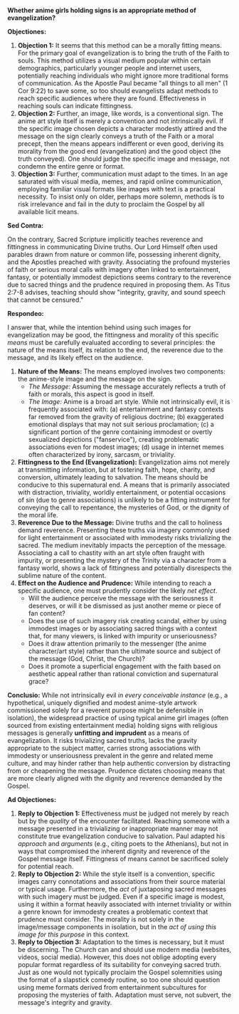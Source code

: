 **Whether anime girls holding signs is an appropriate method of evangelization?**

**Objectiones:**

1.  **Objection 1:** It seems that this method can be a morally fitting means. For the primary goal of evangelization is to bring the truth of the Faith to souls. This method utilizes a visual medium popular within certain demographics, particularly younger people and internet users, potentially reaching individuals who might ignore more traditional forms of communication. As the Apostle Paul became "all things to all men" (1 Cor 9:22) to save some, so too should evangelists adapt methods to reach specific audiences where they are found. Effectiveness in reaching souls can indicate fittingness.
2.  **Objection 2:** Further, an image, like words, is a conventional sign. The anime art style itself is merely a convention and not intrinsically evil. If the specific image chosen depicts a character modestly attired and the message on the sign clearly conveys a truth of the Faith or a moral precept, then the means appears indifferent or even good, deriving its morality from the good end (evangelization) and the good object (the truth conveyed). One should judge the specific image and message, not condemn the entire genre or format.
3.  **Objection 3:** Further, communication must adapt to the times. In an age saturated with visual media, memes, and rapid online communication, employing familiar visual formats like images with text is a practical necessity. To insist only on older, perhaps more solemn, methods is to risk irrelevance and fail in the duty to proclaim the Gospel by all available licit means.

**Sed Contra:**

On the contrary, Sacred Scripture implicitly teaches reverence and fittingness in communicating Divine truths. Our Lord Himself often used parables drawn from nature or common life, possessing inherent dignity, and the Apostles preached with gravity. Associating the profound mysteries of faith or serious moral calls with imagery often linked to entertainment, fantasy, or potentially immodest depictions seems contrary to the reverence due to sacred things and the prudence required in proposing them. As Titus 2:7-8 advises, teaching should show "integrity, gravity, and sound speech that cannot be censured."

**Respondeo:**

I answer that, while the intention behind using such images for evangelization may be good, the fittingness and morality of this specific *means* must be carefully evaluated according to several principles: the nature of the means itself, its relation to the end, the reverence due to the message, and its likely effect on the audience.

1.  **Nature of the Means:** The means employed involves two components: the anime-style image and the message on the sign.
    *   *The Message:* Assuming the message accurately reflects a truth of faith or morals, this aspect is good in itself.
    *   *The Image:* Anime is a broad art style. While not intrinsically evil, it is frequently associated with: (a) entertainment and fantasy contexts far removed from the gravity of religious doctrine; (b) exaggerated emotional displays that may not suit serious proclamation; (c) a significant portion of the genre containing immodest or overtly sexualized depictions ("fanservice"), creating problematic associations even for modest images; (d) usage in internet memes often characterized by irony, sarcasm, or triviality.
2.  **Fittingness to the End (Evangelization):** Evangelization aims not merely at transmitting information, but at fostering faith, hope, charity, and conversion, ultimately leading to salvation. The means should be conducive to this supernatural end. A means that is primarily associated with distraction, triviality, worldly entertainment, or potential occasions of sin (due to genre associations) is unlikely to be a fitting instrument for conveying the call to repentance, the mysteries of God, or the dignity of the moral life.
3.  **Reverence Due to the Message:** Divine truths and the call to holiness demand reverence. Presenting these truths via imagery commonly used for light entertainment or associated with immodesty risks trivializing the sacred. The medium inevitably impacts the perception of the message. Associating a call to chastity with an art style often fraught with impurity, or presenting the mystery of the Trinity via a character from a fantasy world, shows a lack of fittingness and potentially disrespects the sublime nature of the content.
4.  **Effect on the Audience and Prudence:** While intending to reach a specific audience, one must prudently consider the likely *net effect*.
    *   Will the audience perceive the message with the seriousness it deserves, or will it be dismissed as just another meme or piece of fan content?
    *   Does the use of such imagery risk creating scandal, either by using immodest images or by associating sacred things with a context that, for many viewers, is linked with impurity or unseriousness?
    *   Does it draw attention primarily to the messenger (the anime character/art style) rather than the ultimate source and subject of the message (God, Christ, the Church)?
    *   Does it promote a superficial engagement with the faith based on aesthetic appeal rather than rational conviction and supernatural grace?

**Conclusio:** While not intrinsically evil *in every conceivable instance* (e.g., a hypothetical, uniquely dignified and modest anime-style artwork commissioned solely for a reverent purpose might be defensible in isolation), the widespread practice of using typical anime girl images (often sourced from existing entertainment media) holding signs with religious messages is generally **unfitting and imprudent** as a means of evangelization. It risks trivializing sacred truths, lacks the gravity appropriate to the subject matter, carries strong associations with immodesty or unseriousness prevalent in the genre and related meme culture, and may hinder rather than help authentic conversion by distracting from or cheapening the message. Prudence dictates choosing means that are more clearly aligned with the dignity and reverence demanded by the Gospel.

**Ad Objectiones:**

1.  **Reply to Objection 1:** Effectiveness must be judged not merely by reach but by the *quality* of the encounter facilitated. Reaching someone with a message presented in a trivializing or inappropriate manner may not constitute true evangelization conducive to salvation. Paul adapted his *approach* and *arguments* (e.g., citing poets to the Athenians), but not in ways that compromised the inherent dignity and reverence of the Gospel message itself. Fittingness of means cannot be sacrificed solely for potential reach.
2.  **Reply to Objection 2:** While the style itself is a convention, specific images carry connotations and associations from their source material or typical usage. Furthermore, the *act* of juxtaposing sacred messages with such imagery must be judged. Even if a specific image is modest, using it within a format heavily associated with internet triviality or within a genre known for immodesty creates a problematic context that prudence must consider. The morality is not solely in the image/message components in isolation, but in the *act of using this image for this purpose* in this context.
3.  **Reply to Objection 3:** Adaptation to the times is necessary, but it must be discerning. The Church can and should use modern media (websites, videos, social media). However, this does not oblige adopting every popular format regardless of its suitability for conveying sacred truth. Just as one would not typically proclaim the Gospel solemnities using the format of a slapstick comedy routine, so too one should question using meme formats derived from entertainment subcultures for proposing the mysteries of faith. Adaptation must serve, not subvert, the message's integrity and gravity.
